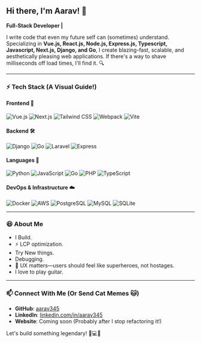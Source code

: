 ## Hi there, I'm Aarav! 👋

**Full-Stack Developer |**

I write code that even my future self can (sometimes) understand. Specializing in **Vue.js, React.js, Node.js, Express.js, Typescript, Javascript, Next.js, Django, and Go**, I create blazing-fast, scalable, and aesthetically pleasing web applications. If there's a way to shave milliseconds off load times, I'll find it. 🔍

---

### ⚡ Tech Stack (A Visual Guide!)
#### **Frontend** 🎨
![Vue.js](https://img.shields.io/badge/Vue.js-35495E?style=for-the-badge&logo=vue.js&logoColor=4FC08D) 
![Next.js](https://img.shields.io/badge/Next.js-000000?style=for-the-badge&logo=next.js&logoColor=white) 
![Tailwind CSS](https://img.shields.io/badge/Tailwind_CSS-38B2AC?style=for-the-badge&logo=tailwind-css&logoColor=white) 
![Webpack](https://img.shields.io/badge/Webpack-8DD6F9?style=for-the-badge&logo=webpack&logoColor=white) 
![Vite](https://img.shields.io/badge/Vite-B73BFE?style=for-the-badge&logo=vite&logoColor=FFD62E)

#### **Backend** 🛠️
![Django](https://img.shields.io/badge/Django-092E20?style=for-the-badge&logo=django&logoColor=white) 
![Go](https://img.shields.io/badge/Go-00ADD8?style=for-the-badge&logo=go&logoColor=white) 
![Laravel](https://img.shields.io/badge/Laravel-FF2D20?style=for-the-badge&logo=laravel&logoColor=white) 
![Express](https://img.shields.io/badge/Express-68A063?style=for-the-badge&logo=express&logoColor=white)

#### **Languages** 📝
![Python](https://img.shields.io/badge/Python-3776AB?style=for-the-badge&logo=python&logoColor=white) 
![JavaScript](https://img.shields.io/badge/JavaScript-F7DF1E?style=for-the-badge&logo=javascript&logoColor=black) 
![Go](https://img.shields.io/badge/Go-00ADD8?style=for-the-badge&logo=go&logoColor=white) 
![PHP](https://img.shields.io/badge/PHP-777BB4?style=for-the-badge&logo=php&logoColor=white) 
![TypeScript](https://img.shields.io/badge/TypeScript-3178C6?style=for-the-badge&logo=typescript&logoColor=white)

#### **DevOps & Infrastructure** ☁️
![Docker](https://img.shields.io/badge/Docker-2496ED?style=for-the-badge&logo=docker&logoColor=white) 
![AWS](https://img.shields.io/badge/AWS-FF9900?style=for-the-badge&logo=amazon-aws&logoColor=white) 
![PostgreSQL](https://img.shields.io/badge/PostgreSQL-336791?style=for-the-badge&logo=postgresql&logoColor=white) 
![MySQL](https://img.shields.io/badge/MySQL-4479A1?style=for-the-badge&logo=mysql&logoColor=white) 
![SQLite](https://img.shields.io/badge/SQLite-003B57?style=for-the-badge&logo=sqlite&logoColor=white) 

---

### 😆 About Me 
- I Build.
- ⚡ LCP optimization.
- Try New things.
- Debugging.
- 🎨 UX matters—users should feel like superheroes, not hostages.
- I love to play guitar.

---

### 📫 Connect With Me (Or Send Cat Memes 🐱)
- **GitHub**: [aarav345](https://github.com/aarav345)  
- **LinkedIn**: [linkedin.com/in/aarav345](https://linkedin.com/in/aarav345)  
- **Website**: Coming soon (Probably after I stop refactoring it!)

Let's build something legendary! 🎯💻🔥
